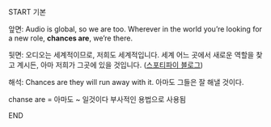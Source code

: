 START
기본

앞면:
Audio is global, so we are too. Wherever in the world you’re looking for a new role, **chances are**, we’re there.


뒷면:
오디오는 세계적이므로, 저희도 세계적입니다. 세계 어느 곳에서 새로운 역할을 찾고 계시든, 아마 저희가 그곳에 있을 것입니다.
([스포티파이 블로그](https://www.lifeatspotify.com/))

해석:
Chances are they will run away with it.
아마도 그들은 잘 해낼 것이다.

chanse are = 아마도 ~ 일것이다
부사적인 용법으로 사용됨
<!--ID: 1742465524062-->
END